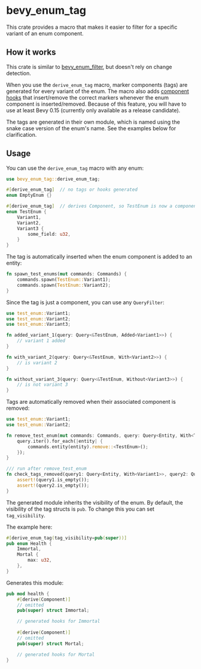 # bevy_enum_tag

This crate provides a macro that makes it easier to filter for a specific variant of an enum component.

## How it works

This crate is similar to [bevy_enum_filter](https://github.com/MrGVSV/bevy_enum_filter), but doesn't rely on change detection.

When you use the `derive_enum_tag` macro, marker components (tags) are generated for every variant of the enum. The macro also adds 
[component hooks](https://github.com/bevyengine/bevy/pull/14005) that insert/remove the correct markers whenever the enum component is inserted/removed.
Because of this feature, you will have to use at least Bevy 0.15 (currently only available as a release candidate).

The tags are generated in their own module, which is named using the snake case version of the enum's name. See the examples below for clarification.

## Usage


You can use the `derive_enum_tag` macro with any enum:
```Rust
use bevy_enum_tag::derive_enum_tag;

#[derive_enum_tag]  // no tags or hooks generated
enum EmptyEnum {}

#[derive_enum_tag]  // derives Component, so TestEnum is now a component
enum TestEnum {
    Variant1,
    Variant2,
    Variant3 {
        some_field: u32,
    }
}
```


The tag is automatically inserted when the enum component is added to an entity:
```Rust
fn spawn_test_enums(mut commands: Commands) {
    commands.spawn(TestEnum::Variant1);
    commands.spawn(TestEnum::Variant2);
}
```


Since the tag is just a component, you can use any `QueryFilter`:
```Rust
use test_enum::Variant1;
use test_enum::Variant2;
use test_enum::Variant3;

fn added_variant_1(query: Query<&TestEnum, Added<Variant1>>) {
    // variant 1 added
}

fn with_variant_2(query: Query<&TestEnum, With<Variant2>>) {
    // is variant 2
}

fn without_variant_3(query: Query<&TestEnum, Without<Variant3>>) {
    // is not variant 3
}
```


Tags are automatically removed when their associated component is removed:
```Rust
use test_enum::Variant1;
use test_enum::Variant2;

fn remove_test_enum(mut commands: Commands, query: Query<Entity, With<TestEnum>>) {
    query.iter().for_each(|entity| {
        commands.entity(entity).remove::<TestEnum>();
    });
}

/// run after remove_test_enum
fn check_tags_removed(query1: Query<Entity, With<Variant1>>, query2: Query<Entity, With<Variant2>>) {
    assert!(query1.is_empty());
    assert!(query2.is_empty());
}
```

The generated module inherits the visibility of the enum.
By default, the visibility of the tag structs is `pub`. To change this you can set `tag_visibility`.

The example here:
```Rust
#[derive_enum_tag(tag_visibility=pub(super))]
pub enum Health {
    Immortal,
    Mortal {
        max: u32,
    },
}
```

Generates this module:
```Rust
pub mod health {
    #[derive(Component)]
    // omitted
    pub(super) struct Immortal;

    // generated hooks for Immortal
    
    #[derive(Component)]
    // omitted
    pub(super) struct Mortal;

    // generated hooks for Mortal
}
```
